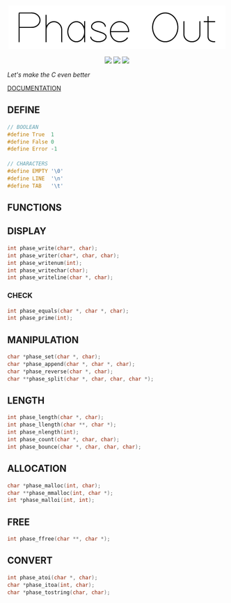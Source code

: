 <p align = "center">
    <img alt = "logo" width="500" height="100" src = "https://raw.githubusercontent.com/Neotoxic-off/phaseout/main/img/logo.png"/>
<p/>

<p align = "center">
    <img src="https://img.shields.io/badge/Language-red?style=for-the-badge&logo=C">
    <img src="https://img.shields.io/badge/0.4.0-purple?style=for-the-badge&logo=V">
    <img src="https://img.shields.io/badge/Status-in%20development-green?style=for-the-badge">
<p/>

*Let's make the C even better*

<a href = "https://github.com/Neotoxic-off/phaseout/blob/master/DOCUMENTATION.md">DOCUMENTATION</a>

## DEFINE

```H
// BOOLEAN
#define True  1
#define False 0
#define Error -1

// CHARACTERS
#define EMPTY '\0'
#define LINE  '\n'
#define TAB   '\t'
```

## FUNCTIONS

## DISPLAY
```C
int phase_write(char*, char);
int phase_writer(char*, char, char);
int phase_writenum(int);
int phase_writechar(char);
int phase_writeline(char *, char);
```

### CHECK
```C
int phase_equals(char *, char *, char);
int phase_prime(int);
```

## MANIPULATION
```C
char *phase_set(char *, char);
char *phase_append(char *, char *, char);
char *phase_reverse(char *, char);
char **phase_split(char *, char, char, char *);
```

## LENGTH
```C
int phase_length(char *, char);
int phase_llength(char **, char *);
int phase_nlength(int);
int phase_count(char *, char, char);
int phase_bounce(char *, char, char, char);
```

## ALLOCATION
```C
char *phase_malloc(int, char);
char **phase_mmalloc(int, char *);
int *phase_malloi(int, int);
```

## FREE
```C
int phase_ffree(char **, char *);
```

## CONVERT
```C
int phase_atoi(char *, char);
char *phase_itoa(int, char);
char *phase_tostring(char, char);
```